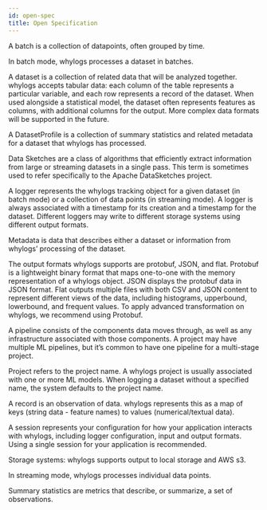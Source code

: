 ```yaml
---
id: open-spec
title: Open Specification
---
```


A batch is a collection of datapoints, often grouped by time.

In batch mode, whylogs processes a dataset in batches.

A dataset is a collection of related data that will be analyzed together. whylogs accepts tabular data: each column of the table represents a particular variable, and each row represents a record of the dataset. When used alongside a statistical model, the dataset often represents features as columns, with additional columns for the output. More complex data formats will be supported in the future.

A DatasetProfile is a collection of summary statistics and related metadata for a dataset that whylogs has processed.

Data Sketches are a class of algorithms that efficiently extract information from large or streaming datasets in a single pass. This term is sometimes used to refer specifically to the Apache DataSketches project.

A logger represents the whylogs tracking object for a given dataset (in batch mode) or a collection of data points (in streaming mode). A logger is always associated with a timestamp for its creation and a timestamp for the dataset. Different loggers may write to different storage systems using different output formats.

Metadata is data that describes either a dataset or information from whylogs’ processing of the dataset.

The output formats whylogs supports are protobuf, JSON, and flat. Protobuf is a lightweight binary format that maps one-to-one with the memory representation of a whylogs object. JSON displays the protobuf data in JSON format. Flat outputs multiple files with both CSV and JSON content to represent different views of the data, including histograms, upperbound, lowerbound, and frequent values. To apply advanced transformation on whylogs, we recommend using Protobuf.

A pipeline consists of the components data moves through, as well as any infrastructure associated with those components. A project may have multiple ML pipelines, but it’s common to have one pipeline for a multi-stage project.

Project refers to the project name. A whylogs project is usually associated with one or more ML models. When logging a dataset without a specified name, the system defaults to the project name.

A record is an observation of data. whylogs represents this as a map of keys (string data - feature names) to values (numerical/textual data).

A session represents your configuration for how your application interacts with whylogs, including logger configuration, input and output formats. Using a single session for your application is recommended.

Storage systems: whylogs supports output to local storage and AWS s3.

In streaming mode, whylogs processes individual data points.

Summary statistics are metrics that describe, or summarize, a set of observations.

